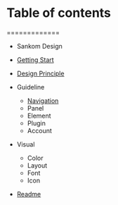 # Table of contents
=============

- Sankom Design

- [Getting Start](getting-start.md)
- [Design Principle](design-principle.md)

- Guideline
  - [Navigation](navigation.md)
  - Panel
  - Element
  - Plugin
  - Account

- Visual
  - Color
  - Layout
  - Font
  - Icon

- [Readme](../README.md)